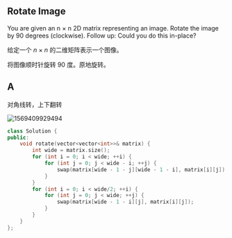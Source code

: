 ## Rotate Image

You are given an n × n 2D matrix representing an image.
Rotate the image by 90 degrees (clockwise).
Follow up: Could you do this in-place? 

给定一个 *n* × *n* 的二维矩阵表示一个图像。

将图像顺时针旋转 90 度。原地旋转。

## A

对角线转，上下翻转

![1569409929494](C:\Users\Administrator\AppData\Roaming\Typora\typora-user-images\1569409929494.png)

```c++
class Solution {
public:
    void rotate(vector<vector<int>>& matrix) {
        int wide = matrix.size();
        for (int i = 0; i < wide; ++i) {
            for (int j = 0; j < wide - i; ++j) {
                swap(matrix[wide - 1 - j][wide - 1 - i], matrix[i][j]);
            }
        }
        for (int i = 0; i < wide/2; ++i) {
            for (int j = 0; j < wide; ++j) {
                swap(matrix[wide - 1 - i][j], matrix[i][j]);
            }
        }
    }
};
```

